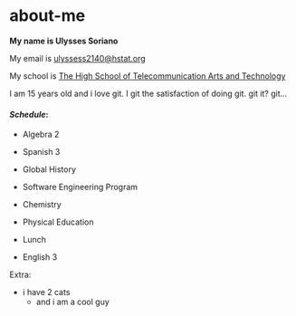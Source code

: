 # about-me

**My name is Ulysses Soriano**

My email is ulyssess2140@hstat.org

My school is [The High School of Telecommunication Arts and Technology](https://www.hstat.org/)

I am 15 years old and i love git. I git the satisfaction of doing git. git it? git...

#### _Schedule_: 

- Algebra 2

- Spanish 3

- Global History

- Software Engineering Program

- Chemistry

- Physical Education

- Lunch

- English 3

Extra:

- i have 2 cats 
  - and i am a cool guy

